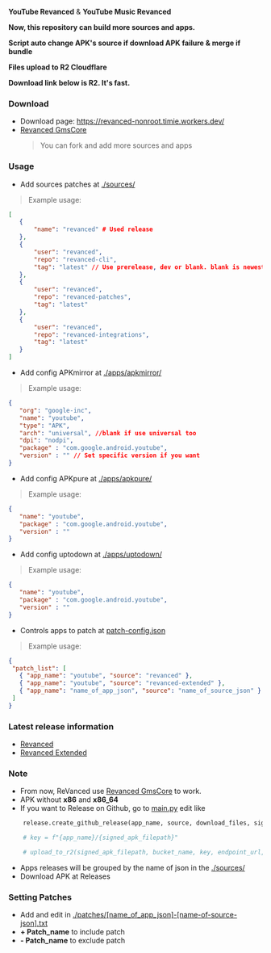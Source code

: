 **YouTube Revanced** & **YouTube Music Revanced**

**Now, this repository can build more sources and apps.**

**Script auto change APK's source if download APK failure & merge if bundle**

**Files upload to R2 Cloudflare**

**Download link below is R2. It's fast.**

### Download
  - Download page: https://revanced-nonroot.timie.workers.dev/
 - [Revanced GmsCore](https://github.com/revanced/gmscore/releases/latest)
   > You can fork and add more sources and apps

### Usage 

 - Add sources patches at [./sources/](./sources)
 > Example usage:
 ```json
 [
    {
        "name": "revanced" # Used release 
    },
    {
        "user": "revanced",
        "repo": "revanced-cli",
        "tag": "latest" // Use prerelease, dev or blank. blank is newest
    },
    {
        "user": "revanced",
        "repo": "revanced-patches",
        "tag": "latest" 
    },
    {
        "user": "revanced",
        "repo": "revanced-integrations",
        "tag": "latest"
    }
]
```
 - Add config APKmirror at [./apps/apkmirror/](./apps/apkmirror/)
 > Example usage:
 ```json
 {
    "org": "google-inc",
    "name": "youtube",
    "type": "APK", 
    "arch": "universal", //blank if use universal too
    "dpi": "nodpi",
    "package" : "com.google.android.youtube",
    "version" : "" // Set specific version if you want 
}
```
- Add config APKpure at [./apps/apkpure/](./apps/apkpure/)
 > Example usage:
 ```json
{
    "name": "youtube",
    "package" : "com.google.android.youtube",
    "version" : ""
}
```
- Add config uptodown at [./apps/uptodown/](./apps/uptodown/)
 > Example usage:
 ```json
{
    "name": "youtube",
    "package" : "com.google.android.youtube",
    "version" : ""
}
```
 - Controls apps to patch at [patch-config.json](patch-config.json)
 > Example usage:
 ```json
 {
  "patch_list": [
    { "app_name": "youtube", "source": "revanced" },
    { "app_name": "youtube", "source": "revanced-extended" },
    { "app_name": "name_of_app_json", "source": "name_of_source_json" }
  ]
}
```

### Latest release information
  - [Revanced](https://github.com/revanced/revanced-patches/releases/latest)
  - [Revanced Extended](https://github.com/inotia00/revanced-patches/releases/latest)

### Note
  - From now, ReVanced use [Revanced GmsCore](https://github.com/revanced/gmscore) to work.
  - APK without **x86** and **x86_64**
  - If you want to Release on Github, go to [main.py](./src/__main__.py) edit like
```python
    release.create_github_release(app_name, source, download_files, signed_apk_filepath)

    # key = f"{app_name}/{signed_apk_filepath}"

    # upload_to_r2(signed_apk_filepath, bucket_name, key, endpoint_url, access_key_id, secret_access_key)
```
  - Apps releases will be grouped by the name of json in the [./sources/](./sources)
  - Download APK at Releases

### Setting Patches
 - Add and edit in [./patches/[name_of_app_json]-[name-of-source-json].txt](./patches/)  
 - **+ Patch_name** to include patch
 - **- Patch_name** to exclude patch
